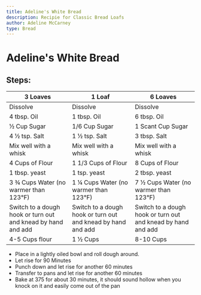 ```yaml
---
title: Adeline's White Bread
description: Recipie for Classic Bread Loafs
author: Adeline McCarney
type: Bread
---
```


# Adeline's White Bread

## Steps:

| 3 Loaves | 1 Loaf | 6 Loaves |
| -------- | ------ | -------- |
|Dissolve | Dissolve | Dissolve |
|4 tbsp. Oil | 1 tbsp. Oil | 6 tbsp. Oil |
|½ Cup Sugar | 1/6 Cup Sugar | 1 Scant Cup Sugar |
|4 ½ tsp. Salt | 1 ½ tsp. Salt | 3 tbsp. Salt |
|Mix well with a whisk| Mix well with a whisk | Mix well with a whisk |
|4 Cups of Flour | 1 1/3 Cups of Flour | 8 Cups of Flour |
|1 tbsp. yeast | 1 tsp. yeast | 2 tbsp. yeast |
|3 ¾ Cups Water (no warmer than 123°F) | 1 ¼ Cups Water (no warmer than 123°F) | 7 ½ Cups Water (no warmer than 123°F)|
| Switch to a dough hook or turn out and knead by hand and add |  Switch to a dough hook or turn out and knead by hand and add | Switch to a dough hook or turn out and knead by hand and add |
|4-5 Cups flour | 1 ½ Cups | 8-10 Cups |

* Place in a lightly oiled bowl and roll dough around.
* Let rise for 90 Minutes
* Punch down and let rise for another 60 minutes
* Transfer to pans and let rise for another 60 minutes
* Bake at 375 for about 30 minutes, it should sound hollow when you knock on it and easily come out of the pan

